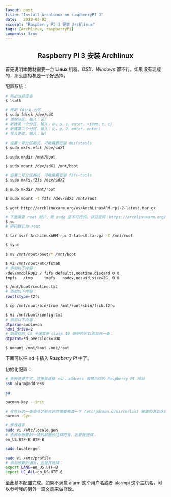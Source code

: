 ```yaml
---
layout: post
title: "Install Archlinux on raspberryPI 3"
date:   2018-02-02
excerpt: "Raspberry PI 3 安装 Archlinux"
tags: [Archlinux, raspberryPi]
comments: true
---
```


<center><h2>Raspberry PI 3 安装 Archlinux</h2></center>

<!--more-->

首先说明本教材需要一台 **Linux** 机器。*OSX，Windows* 都不行。如果没有现成的，那么虚拟机是一个好选择。

配置系统：

```sh
# 列出当前设备
$ lsblk

# 使用 fdisk 分区
$ sudo fdisk /dev/sdX
# 清除分区，输入：（o）
# 新建第一个分区，输入：（n，p，1，enter，+100m，t，c）
# 新建第二个分区，输入：（n，p，2，enter，enter）
# 写入更改，输入：（w）

# 设置一号分区格式，可能需要安装 dosfstools
$ sudo mkfs.vfat /dev/sdX1

$ sudo mkdir /mnt/boot

$ sudo mount /dev/sdX1 /mnt/boot

# 设置二号分区格式，可能需要安装 f2fs-tools
$ sudo mkfs.f2fs /dev/sdX2

$ sudo mkdir /mnt/root

$ sudo mount -t f2fs /dev/sdX2 /mnt/root

$ wget http://archlinuxarm.org/os/ArchLinuxARM-rpi-2-latest.tar.gz

# 下面需要 root 用户，用 sudo 是不可行的。详见官网：https://archlinuxarm.org/platforms/armv8/broadcom/raspberry-pi-3
$ su
# 密码默认为 root

$ tar xvzf ArchLinuxARM-rpi-2-latest.tar.gz -C /mnt/root

$ sync

$ mv /mnt/root/boot/* /mnt/boot

$ vi /mnt/root/etc/fstab
# 添加以下内容：
/dev/mmcblk0p2 / f2fs defaults,noatime,discard 0 0
tmpfs   /tmp     tmpfs   nodev,nosuid,size=2G  0 0

$ /mnt/boot/cmdline.txt
# 添加以下内容：
rootfstype=f2fs

$ cp /mnt/root/bin/true /mnt/root/sbin/fsck.f2fs

$ vi /mnt/boot/config.txt
# 添加以下内容：
dtparam=audio=on
hdmi_drive=2
# 如果你的 sd 卡速度是 class 10 级别的可以追加这一条：
dtparam=sd_overclock=100

$ umount /mnt/boot /mnt/root
```

下面可以把 sd 卡插入 *Raspberry PI* 中了。

初始化配置：

```sh
# 多种登录方式，这里我选择 ssh，address 替换为你的 Raspberry PI 地址
ssh alarm@address

su

pacman-key --init

# 在执行这一条命令之前也许你需要修改一下 /etc/pacman.d/mirrorlist 里面的源以达到最佳速度，建议不是台湾或者新加坡的全部删掉
pacman -Syu

# 修改语言
sudo vi /etc/locale.gen
# 去掉你想要的一项的前面的注释符号，这里我选择：
en_US.UTF-8 UTF-8

sudo locale-gen

sudo vi /etc/profile
# 添加想要的语言，这里我选择：
export LANG=en_US.UTF-8
export LC_ALL=en_US.UTF-8
```

至此基本配置完成。如果不满意 alarm 这个用户名或者 alarmpi 这个主机名，可以参考我的另外一篇[文章](https://uvwvu.xyz/Archlinux/change-username-and-hostname-on-ArchLinux.rs)来做修改。
